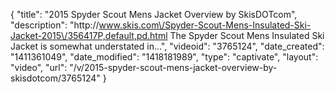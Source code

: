 {
    "title": "2015 Spyder Scout Mens Jacket Overview by SkisDOTcom",
    "description": "http:\/\/www.skis.com\/Spyder-Scout-Mens-Insulated-Ski-Jacket-2015\/356417P,default,pd.html The Spyder Scout Mens Insulated Ski Jacket is somewhat understated in...",
    "videoid": "3765124",
    "date_created": "1411361049",
    "date_modified": "1418181989",
    "type": "captivate",
    "layout": "video",
    "url": "\/v\/2015-spyder-scout-mens-jacket-overview-by-skisdotcom\/3765124"
}